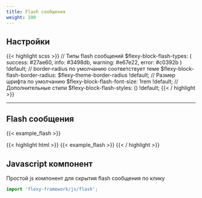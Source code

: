 ```yaml
---
title: Flash сообщения
weight: 100
---
```


## Настройки

{{< highlight scss >}}
// Типы flash сообщений
$flexy-block-flash-types: (
    success: #27ae60,
    info: #3498db,
    warning: #e67e22,
    error: #c0392b
  )
  !default;
// border-radius по умолчанию соответствует теме
$flexy-block-flash-border-radius: $flexy-theme-border-radius !default;
// Размер шрифта по умолчанию
$flexy-block-flash-font-size: 1rem !default;
// Дополнительные стили
$flexy-block-flash-styles: () !default;
{{< / highlight >}}

---

## Flash сообщения

{{< example_flash >}}

{{< highlight html >}}
{{< example_flash >}}
{{< / highlight >}}

## Javascript компонент

Простой js компонент для скрытия flash сообщения по клику

```javascript
import 'flexy-framework/js/flash';
```

